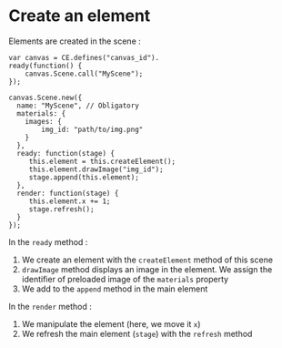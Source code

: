 # Create an element

Elements are created in the scene :

    var canvas = CE.defines("canvas_id").
	ready(function() {
		canvas.Scene.call("MyScene");
	});
			
    canvas.Scene.new({
	  name: "MyScene", // Obligatory
	  materials: {
		images: {
			img_id: "path/to/img.png"
		}
	  },
	  ready: function(stage) {
		 this.element = this.createElement();
		 this.element.drawImage("img_id");
		 stage.append(this.element);
	  },
	  render: function(stage) {
		 this.element.x += 1;
		 stage.refresh();
	  }
    });

In the `ready` method :

1. We create an element with the `createElement` method of this scene
2. `drawImage` method displays an image in the element. We assign the identifier of preloaded image of the `materials` property
3. We add to the `append` method in the main element

In the `render` method :

1. We manipulate the element (here, we move it `x`)
2. We refresh the main element (`stage`) with the `refresh` method
